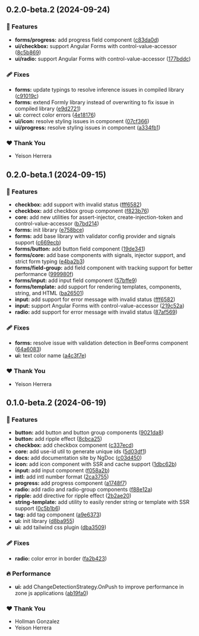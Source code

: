 ## 0.2.0-beta.2 (2024-09-24)


### 🚀 Features

- **forms/progress:** add progress field component ([c83da0d](https://github.com/flebee/components/commit/c83da0d))
- **ui/checkbox:** support Angular Forms with control-value-accessor ([8c5b869](https://github.com/flebee/components/commit/8c5b869))
- **ui/radio:** support Angular Forms with control-value-accessor ([177bddc](https://github.com/flebee/components/commit/177bddc))

### 🩹 Fixes

- **forms:** update typings to resolve inference issues in compiled library ([c91019c](https://github.com/flebee/components/commit/c91019c))
- **forms:** extend Formly library instead of overwriting to fix issue in compiled library ([e9d2721](https://github.com/flebee/components/commit/e9d2721))
- **ui:** correct color errors ([4e18176](https://github.com/flebee/components/commit/4e18176))
- **ui/icon:** resolve styling issues in component ([07cf366](https://github.com/flebee/components/commit/07cf366))
- **ui/progress:** resolve styling issues in component ([a334fb1](https://github.com/flebee/components/commit/a334fb1))

### ❤️  Thank You

- Yeison Herrera

## 0.2.0-beta.1 (2024-09-15)


### 🚀 Features

- **checkbox:** add support with invalid status ([fff6582](https://github.com/flebee/components/commit/fff6582))
- **checkbox:** add checkbox group component ([f823b76](https://github.com/flebee/components/commit/f823b76))
- **core:** add new utilities for assert-injector, create-injection-token and control-value-accessor ([b7bd214](https://github.com/flebee/components/commit/b7bd214))
- **forms:** init library ([e758bce](https://github.com/flebee/components/commit/e758bce))
- **forms:** add base library with validator config provider and signals support ([c669ecb](https://github.com/flebee/components/commit/c669ecb))
- **forms/button:** add button field component ([19de341](https://github.com/flebee/components/commit/19de341))
- **forms/core:** add base components with signals, injector support, and strict form typing ([e4ba2b3](https://github.com/flebee/components/commit/e4ba2b3))
- **forms/field-group:** add field component with tracking support for better performance ([999980f](https://github.com/flebee/components/commit/999980f))
- **forms/input:** add input field component ([57bffe9](https://github.com/flebee/components/commit/57bffe9))
- **forms/template:** add support for rendering templates, components, string, and HTML ([ba26501](https://github.com/flebee/components/commit/ba26501))
- **input:** add support for error message with invalid status ([fff6582](https://github.com/flebee/components/commit/fff6582))
- **input:** support Angular Forms with control-value-accessor ([219c52a](https://github.com/flebee/components/commit/219c52a))
- **radio:** add support for error message with invalid status ([87af569](https://github.com/flebee/components/commit/87af569))

### 🩹 Fixes

- **forms:** resolve issue with validation detection in BeeForms component ([64a6083](https://github.com/flebee/components/commit/64a6083))
- **ui:** text color name ([a4c3f7e](https://github.com/flebee/components/commit/a4c3f7e))

### ❤️  Thank You

- Yeison Herrera

## 0.1.0-beta.2 (2024-06-19)


### 🚀 Features

- **button:** add button and button group components ([9021da8](https://github.com/flebee/components/commit/9021da8))
- **button:** add ripple effect ([8cbca25](https://github.com/flebee/components/commit/8cbca25))
- **checkbox:** add checkbox component ([c337ecd](https://github.com/flebee/components/commit/c337ecd))
- **core:** add use-id util to generate unique ids ([5d03df1](https://github.com/flebee/components/commit/5d03df1))
- **docs:** add documentation site by NgDoc ([c03d450](https://github.com/flebee/components/commit/c03d450))
- **icon:** add icon component with SSR and cache support ([1dbc62b](https://github.com/flebee/components/commit/1dbc62b))
- **input:** add input component ([f058a2b](https://github.com/flebee/components/commit/f058a2b))
- **intl:** add intl number format ([2ca3755](https://github.com/flebee/components/commit/2ca3755))
- **progress:** add progress component ([a1748f7](https://github.com/flebee/components/commit/a1748f7))
- **radio:** add radio and radio-group components ([f88e12a](https://github.com/flebee/components/commit/f88e12a))
- **ripple:** add directive for ripple effect ([2b2ae20](https://github.com/flebee/components/commit/2b2ae20))
- **string-template:** add utility to easily render string or template with SSR support ([0c5b1b6](https://github.com/flebee/components/commit/0c5b1b6))
- **tag:** add tag component ([a9e6373](https://github.com/flebee/components/commit/a9e6373))
- **ui:** init library ([d8ba955](https://github.com/flebee/components/commit/d8ba955))
- **ui:** add tailwind css plugin ([dba3509](https://github.com/flebee/components/commit/dba3509))

### 🩹 Fixes

- **radio:** color error in border ([fa2b423](https://github.com/flebee/components/commit/fa2b423))

### 🔥 Performance

- **ui:** add ChangeDetectionStrategy.OnPush to improve performance in zone js applications ([ab19fa0](https://github.com/flebee/components/commit/ab19fa0))

### ❤️  Thank You

- Hollman Gonzalez
- Yeison Herrera
